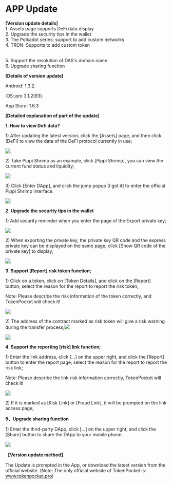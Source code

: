 # APP Update

**\[Version update details]**\
1\. Assets page supports DeFi data display\
2\. Upgrade the security tips in the wallet\
3\. The Polkadot series: support to add custom networks\
4\. TRON: Supports to add custom token

\
5\. Support the resolution of DAS's domain name\
6\. Upgrade sharing function

**\[Details of version update]**

Android: 1.3.2.

iOS: pro 3.1.2(93).

App Store: 1.6.3

**\[Detailed explanation of part of the update]**

**1. How to view Defi data?**

1\) After updating the latest version, click the \[Assets] page, and then click \[DeFi] to view the data of the DeFi protocol currently in use;

![](../../.gitbook/assets/group-18728.png)



2\) Take Pippi Shrimp as an example, click \[Pippi Shrimp], you can view the current fund status and liquidity;

![](../../.gitbook/assets/group-18729.png)

3\) Click \[Enter DApp], and click the jump popup \[I got it] to enter the official Pippi Shrimp interface.

![](../../.gitbook/assets/group-18730.png)

**2. Upgrade the security tips in the wallet**

1\) Add security reminder when you enter the page of the Export private key;

![](../../.gitbook/assets/group-18731.png)

2\) When exporting the private key, the private key QR code and the express private key can be displayed on the same page; click \[Show QR code of the private key] to display;

![](../../.gitbook/assets/group-18732.png)

**3. Support \[Report] risk token function;**

1\) Click on a token, click on \[Token Details], and click on the \[Report] button; select the reason for the report to report the risk token;

Note: Please describe the risk information of the token correctly, and TokenPocket will check it!

![](../../.gitbook/assets/group-18733.png)

2\) The address of the contract marked as risk token will give a risk warning during the transfer process;![](file:///private/var/folders/xn/px2zw5x17nz2m4v0rfc89gp40000gn/T/com.kingsoft.wpsoffice.mac/wps-mac/ksohtml/wpsx69qTZ.jpg)

![](../../.gitbook/assets/group-18734.png)

**4. Support the reporting \[risk] link function;**

1\) Enter the link address, click \[...] on the upper right, and click the \[Report] button to enter the report page; select the reason for the report to report the risk link;

Note: Please describe the link risk information correctly, TokenPocket will check it!

![](../../.gitbook/assets/group-18735.png)

2\) If it is marked as \[Risk Link] or \[Fraud Link], it will be prompted on the link access page;



**5、Upgrade sharing function**

1\) Enter the third-party DApp, click \[...] on the upper right, and click the \[Share] button to share the DApp to your mobile phone.

![](../../.gitbook/assets/wechatimg142.png)

**【Version update method】**

The Update is prompted in the App, or download the latest version from the official website. (Note: The only official website of TokenPocket is: www.tokenpocket.pro)
